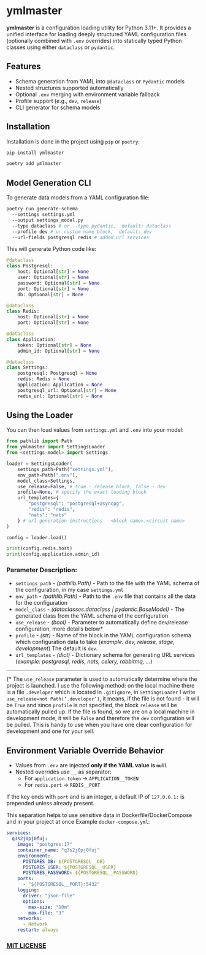 # ymlmaster

**ymlmaster** is a configuration loading utility for Python 3.11+. It provides a unified interface for loading deeply structured YAML configuration files (optionally combined with `.env` overrides) into statically typed Python classes using either `dataclass` or `pydantic`.

## Features

- Schema generation from YAML into `@dataclass` or `Pydantic` models
- Nested structures supported automatically
- Optional `.env` merging with environment variable fallback
- Profile support (e.g., `dev`, `release`)
- CLI generator for schema models

## Installation

Installation is done in the project using `pip` or `poetry`:

```bash
pip install ymlmaster
```

```bash
poetry add ymlmaster
```

## Model Generation CLI

To generate data models from a YAML configuration file:

```bash
poetry run generate-schema
  --settings settings.yml
  --output settings_model.py
  --type dataclass # or --type pydantic,  default: dataclass
  --profile dev # or custom name block,  default: dev
  --url-fields postgresql redis # added url services
```

This will generate Python code like:

```python
@dataclass
class Postgresql:
    host: Optional[str] = None
    user: Optional[str] = None
    password: Optional[str] = None
    port: Optional[str] = None
    db: Optional[str] = None

@dataclass
class Redis:
    host: Optional[str] = None
    port: Optional[str] = None

@dataclass
class Application:
    token: Optional[str] = None
    admin_id: Optional[str] = None

@dataclass
class Settings:
    postgresql: Postgresql = None
    redis: Redis = None
    application: Application = None
    postgresql_url: Optional[str] = None
    redis_url: Optional[str] = None
```

## Using the Loader

You can then load values from `settings.yml` and `.env` into your model:

```python
from pathlib import Path
from ymlmaster import SettingsLoader
from <settings-model> import Settings

loader = SettingsLoader(
    settings_path=Path("settings.yml"),
    env_path=Path(".env"),
    model_class=Settings,
    use_release=False, # true - release block, false - dev
    profile=None, # specify the exact loading block
    url_templates={
        "postgresql": "postgresql+asyncpg",
        "redis": "redis",
        "nats": "nats"
    } # url generation instructions   <block name>:<circuit name>
)

config = loader.load()

print(config.redis.host)
print(config.application.admin_id)
```

### Parameter Description:
- `settings_path` - _(pathlib.Path)_ - Path to the file with the YAML schema of the configuration, in my case `settings.yml`
- `env_path` - _(pathlib.Path)_ - Path to the `.env` file that contains all the data for the configuration
- `model_class` - _(dataclasses.dataclass | pydantic.BaseModel)_ - The generated class from the YAML schema of the configuration
- `use_release` - _(bool)_ - Parameter to automatically define dev/release configuration, more details below*
- `profile` - _(str)_ - Name of the block in the YAML configuration schema which configuration data to take (_example: dev, release, stage, development_) The default is `dev`.
- `url_templates` - _(dict)_ - Dictionary schema for generating URL services (_example: postgresql, redis, nats, celery, rabbitmq, ..._)
---
{\* The `use_release` parameter is used to automatically determine where the project is launched.
I use the following method: on the local machine there is a file `.developer` which is located in `.gitignore`, in `SettingsLoader` I write `use_release=not Path(‘.developer’)`, it means, if the file is not found - it will be `True` and since `profile` is not specified, the block `release` will be automatically pulled up. If the file is found, so we are on a local machine in development mode, it will be `False` and therefore the `dev` configuration will be pulled.
This is handy to use when you have one clear configuration for development and one for your sell.
## Environment Variable Override Behavior

- Values from `.env` are injected **only if the YAML value is `null`**
- Nested overrides use `__` as separator:
  - For `application.token` → `APPLICATION__TOKEN`
  - For `redis.port` → `REDIS__PORT`

If the key ends with `port` and is an integer, a default IP of `127.0.0.1:` is prepended unless already present.

This separation helps to use sensitive data in Dockerfile/DockerCompose and in your project at once
Example `docker-compose.yml`:

```yml
services:
  q3s2j0pj0fuj:
    image: "postgres:17"
    container_name: "q3s2j0pj0fuj"
    environment:
      POSTGRES_DB: ${POSTGRESQL__DB}
      POSTGRES_USER: ${POSTGRESQL__USER}
      POSTGRES_PASSWORD: ${POSTGRESQL__PASSWORD}
    ports:
      - "${POSTGRESQL__PORT}:5432"
    logging:
      driver: "json-file"
      options:
        max-size: "10m"
        max-file: "3"
    networks:
      - Network
    restart: always
```

### [MIT LICENSE](LICENSE)

